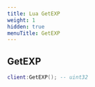 ```yaml
---
title: Lua GetEXP
weight: 1
hidden: true
menuTitle: GetEXP
---
```

## GetEXP
```lua
client:GetEXP(); -- uint32
```